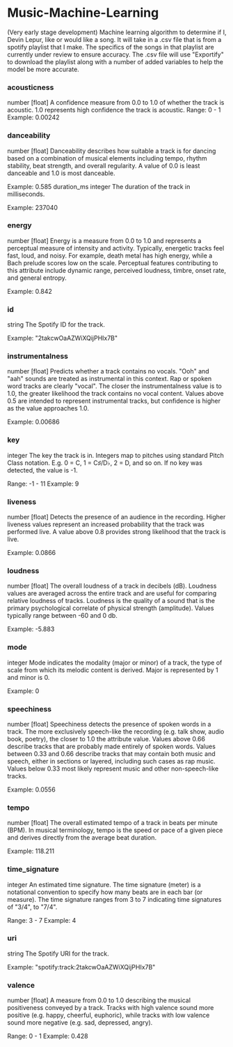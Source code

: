 # Music-Machine-Learning
(Very early stage development) Machine learning algorithm to determine if I, Devin Lepur, like or would like a song. 
It will take in a .csv file that is from a spotify playlist that I make. The specifics of the songs in that playlist
are currently under review to ensure accuracy. The .csv file will use "Exportify" to download the playlist along
with a number of added variables to help the model be more accurate.

### acousticness
number [float]
A confidence measure from 0.0 to 1.0 of whether the track is acoustic. 1.0 represents high confidence the track is acoustic.
  Range: 0 - 1
  Example: 0.00242

### danceability
number [float]
Danceability describes how suitable a track is for dancing based on a combination of musical elements including tempo, rhythm stability, beat strength, and overall regularity. A value of 0.0 is least danceable and 1.0 is most danceable.

Example: 0.585
duration_ms
integer
The duration of the track in milliseconds.

Example: 237040
### energy
number [float]
Energy is a measure from 0.0 to 1.0 and represents a perceptual measure of intensity and activity. Typically, energetic tracks feel fast, loud, and noisy. For example, death metal has high energy, while a Bach prelude scores low on the scale. Perceptual features contributing to this attribute include dynamic range, perceived loudness, timbre, onset rate, and general entropy.

Example: 0.842
### id
string
The Spotify ID for the track.

Example: "2takcwOaAZWiXQijPHIx7B"
### instrumentalness
number [float]
Predicts whether a track contains no vocals. "Ooh" and "aah" sounds are treated as instrumental in this context. Rap or spoken word tracks are clearly "vocal". The closer the instrumentalness value is to 1.0, the greater likelihood the track contains no vocal content. Values above 0.5 are intended to represent instrumental tracks, but confidence is higher as the value approaches 1.0.

Example: 0.00686
### key
integer
The key the track is in. Integers map to pitches using standard Pitch Class notation. E.g. 0 = C, 1 = C♯/D♭, 2 = D, and so on. If no key was detected, the value is -1.

Range: -1 - 11
Example: 9
### liveness
number [float]
Detects the presence of an audience in the recording. Higher liveness values represent an increased probability that the track was performed live. A value above 0.8 provides strong likelihood that the track is live.

Example: 0.0866
### loudness
number [float]
The overall loudness of a track in decibels (dB). Loudness values are averaged across the entire track and are useful for comparing relative loudness of tracks. Loudness is the quality of a sound that is the primary psychological correlate of physical strength (amplitude). Values typically range between -60 and 0 db.

Example: -5.883
### mode
integer
Mode indicates the modality (major or minor) of a track, the type of scale from which its melodic content is derived. Major is represented by 1 and minor is 0.

Example: 0
### speechiness
number [float]
Speechiness detects the presence of spoken words in a track. The more exclusively speech-like the recording (e.g. talk show, audio book, poetry), the closer to 1.0 the attribute value. Values above 0.66 describe tracks that are probably made entirely of spoken words. Values between 0.33 and 0.66 describe tracks that may contain both music and speech, either in sections or layered, including such cases as rap music. Values below 0.33 most likely represent music and other non-speech-like tracks.

Example: 0.0556
### tempo
number [float]
The overall estimated tempo of a track in beats per minute (BPM). In musical terminology, tempo is the speed or pace of a given piece and derives directly from the average beat duration.

Example: 118.211
### time_signature
integer
An estimated time signature. The time signature (meter) is a notational convention to specify how many beats are in each bar (or measure). The time signature ranges from 3 to 7 indicating time signatures of "3/4", to "7/4".

Range: 3 - 7
Example: 4

### uri
string
The Spotify URI for the track.

Example: "spotify:track:2takcwOaAZWiXQijPHIx7B"
### valence
number [float]
A measure from 0.0 to 1.0 describing the musical positiveness conveyed by a track. Tracks with high valence sound more positive (e.g. happy, cheerful, euphoric), while tracks with low valence sound more negative (e.g. sad, depressed, angry).

Range: 0 - 1
Example: 0.428
